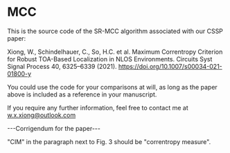# MCC

This is the source code of the SR-MCC algorithm associated with our CSSP paper:

Xiong, W., Schindelhauer, C., So, H.C. et al. Maximum Correntropy Criterion for Robust TOA-Based Localization in NLOS Environments. 
Circuits Syst Signal Process 40, 6325–6339 (2021). https://doi.org/10.1007/s00034-021-01800-y

You could use the code for your comparisons at will, as long as the paper above is included as a reference in your manuscript.

If you require any further information, feel free to contact me at w.x.xiong@outlook.com

---Corrigendum for the paper---

"CIM" in the paragraph next to Fig. 3 should be "correntropy measure".

